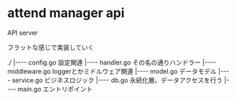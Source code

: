 # attend manager api
API server

フラットな感じで実装していく

./
|---- config.go         設定関連
|---- handler.go        その名の通りハンドラー
|---- middleware.go     loggerとかミドルウェア関連
|---- model.go          データモデル
|---- service.go        ビジネスロジック
|---- db.go             永続化層。データアクセスを行う
|---- main.go           エントリポイント